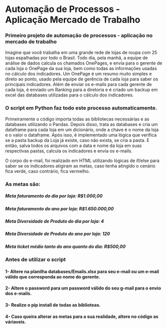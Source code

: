 # Automação de Processos - Aplicação Mercado de Trabalho
### Primeiro projeto de automação de processos - aplicação no mercado de trabalho

Imagine que você trabalha em uma grande rede de lojas de roupa com 25 lojas espalhadas por todo o Brasil.
Todo dia, pela manhã, a equipe de análise de dados calcula os chamados OnePages, e envia para o gerente de cada loja o OnePage da sua loja, bem como todas as informações usadas no cálculo dos indicadores.
Um OnePage é um resumo muito simples e direto ao ponto, usado pela equipe de gerência de cada loja para saber os principais indicadores.
Além de enviar os e-mails para cada gerente de cada loja, é enviado um Ranking para a diretoria e é criado um backup em excel das databases utilizadas para o cálculo dos indicadores.

### O script em Python faz todo este processo automaticamente.

Primeiramente o código importa todas as bibliotecas necessárias e as databases utilizando o Pandas.
Depois disso, trata as databases e cria um dataframe para cada loja em um dicionário, onde a chave é o nome da loja e o valor o dataframe.
Após isso, é implementado uma lógica que verifica se a pasta backup da Loja já existe, caso não exista, se cria a pasta.
E então, salva todos os arquivos com a data e nome da loja em suas respectivas pastas, calcula os indicadores e envia os e-mails.

O corpo do e-mail, foi realizado em HTML utilizando lógicas de if/else para saber se os indicadores atigiram as metas, caso tenha atingido o cenário fica verde, caso contrário, fica vermelho.

### As metas são:

##### Meta faturamento do dia por loja: R$1.000,00
##### Meta faturamento do ano por loja: R$1.650.000,00

##### Meta Diversidade de Produto do dia por loja: 4
##### Meta Diversidade de Produto do ano por loja: 120

##### Meta ticket médio tanto do ano quanto do dia: R$500,00

### Antes de utilizar o script

#### 1- Altere na planilha databases/Emails.xlsx para seu e-mail ou um e-mail válido que corresponda ao nome do gerente.
#### 2- Altere o password para um password válido do seu g-mail para o envio dos e-mails.
#### 3- Realize o pip install de todas as biblioteas.
#### 4- Caso queira alterar as metas para a sua realidade, altere no código as váriaveis.

